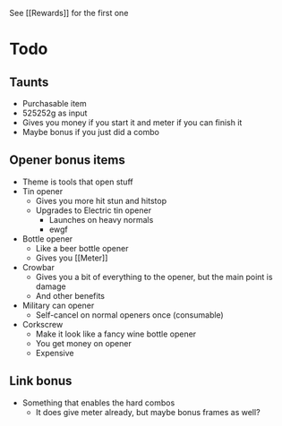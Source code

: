 See [[Rewards]] for the first one

# Todo
## Taunts
- Purchasable item
- 525252g as input
- Gives you money if you start it and meter if you can finish it
- Maybe bonus if you just did a combo

## Opener bonus items
- Theme is tools that open stuff
- Tin opener
	- Gives you more hit stun and hitstop
	- Upgrades to Electric tin opener
		- Launches on heavy normals
		- ewgf
- Bottle opener
	- Like a beer bottle opener
	- Gives you [[Meter]]
- Crowbar
	- Gives you a bit of everything to the opener, but the main point is damage
	- And other benefits
- Military can opener
	- Self-cancel on normal openers once (consumable)
- Corkscrew
	- Make it look like a fancy wine bottle opener
	- You get money on opener
	- Expensive

## Link bonus
- Something that enables the hard combos
	- It does give meter already, but maybe bonus frames as well?